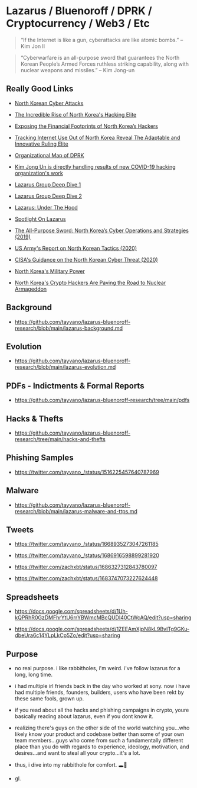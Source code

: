 # Lazarus / Bluenoroff / DPRK / Cryptocurrency / Web3 / Etc


> “If the Internet is like a gun, cyberattacks are like atomic bombs.” – Kim Jon Il


> “Cyberwarfare is an all-purpose sword that guarantees the North Korean People’s Armed Forces ruthless striking capability, along with nuclear weapons and missiles.” – Kim Jong-un



## Really Good Links

- [North Korean Cyber Attacks](https://www.heritage.org/asia/report/north-korean-cyberattacks-dangerous-and-evolving-threat)

- [The Incredible Rise of North Korea's Hacking Elite](https://www.newyorker.com/magazine/2021/04/26/the-incredible-rise-of-north-koreas-hacking-army)

- [Exposing the Financial Footprints of North Korea’s Hackers](https://www.cnas.org/publications/reports/exposing-the-financial-footprints-of-north-koreas-hackers)

- [Tracking Internet Use Out of North Korea Reveal The Adaptable and Innovative Ruling Elite](https://www.recordedfuture.com/north-korea-internet-usage/)

- [Organizational Map of DPRK](https://www.mandiant.com/resources/mapping-dprk-groups-to-government)

- [Kim Jong Un is directly handling results of new COVID-19 hacking organization's work](https://www.dailynk.com/english/kim-jong-un-directly-handling-results-new-covid-19-hacking-organization-work/)

- [Lazarus Group Deep Dive 1](https://blog.bushidotoken.net/2020/02/deep-dive-lazarus-group.html?m=1)

- [Lazarus Group Deep Dive 2](https://blog.bushidotoken.net/2021/08/the-lazarus-heist-where-are-they-now.html?m=1)

- [Lazarus: Under The Hood](https://media.kasperskycontenthub.com/wp-content/uploads/sites/43/2018/03/07180244/Lazarus_Under_The_Hood_PDF_final.pdf)

- [Spotlight On Lazarus](https://www.cybersecurity-help.cz/blog/2511.html)

- [The All-Purpose Sword: North Korea’s Cyber Operations and Strategies (2019)](https://ccdcoe.org/uploads/2019/06/Art_08_The-All-Purpose-Sword.pdf)

- [US Army's Report on North Korean Tactics (2020)](https://irp.fas.org/doddir/army/atp7-100-2.pdf)
    
- [CISA's Guidance on the North Korean Cyber Threat (2020)](https://www.cisa.gov/uscert/ncas/alerts/aa20-106a)

- [North Korea's Military Power](https://www.dia.mil/Portals/110/Documents/News/North_Korea_Military_Power.pdf)
  
- [North Korea's Crypto Hackers Are Paving the Road to Nuclear Armageddon](https://www.cnet.com/culture/features/north-koreas-crypto-hackers-are-paving-the-road-to-nuclear-armageddon/)



## Background

- https://github.com/tayvano/lazarus-bluenoroff-research/blob/main/lazarus-background.md



## Evolution

- https://github.com/tayvano/lazarus-bluenoroff-research/blob/main/lazarus-evolution.md



## PDFs - Indictments & Formal Reports

- https://github.com/tayvano/lazarus-bluenoroff-research/tree/main/pdfs



## Hacks & Thefts

- https://github.com/tayvano/lazarus-bluenoroff-research/tree/main/hacks-and-thefts



## Phishing Samples

- https://twitter.com/tayvano_/status/1516225457640787969



## Malware

- https://github.com/tayvano/lazarus-bluenoroff-research/blob/main/lazarus-malware-and-ttps.md



## Tweets

- https://twitter.com/tayvano_/status/1668935273047261185

- https://twitter.com/tayvano_/status/1686916598899281920

- https://twitter.com/zachxbt/status/1686327312843780097

- https://twitter.com/zachxbt/status/1683747073227624448



## Spreadsheets

- https://docs.google.com/spreadsheets/d/1Uh-kQPRhR0GzDMFhrYtU6rrYBWmcMBcQUDI40CtWcAQ/edit?usp=sharing

- https://docs.google.com/spreadsheets/d/1ZEEAmXjpN8kL9BvITg9GKu-dbeUra6c14YLpLkCp5Zo/edit?usp=sharing



## Purpose

- no real purpose. i like rabbitholes, i'm weird. i've follow lazarus for a long, long time.

- i had multiple irl friends back in the day who worked at sony. now i have had multiple friends, founders, builders, users who have been rekt by these same fools, grown up.

- if you read about all the hacks and phishing campaigns in crypto, youre basically reading about lazarus, even if you dont know it.

- realizing there's guys on the other side of the world watching you...who likely know your product and codebase better than some of your own team members...guys who come from such a fundamentally different place than you do with regards to experience, ideology, motivation, and desires...and want to steal all your crypto...it's a lot.

- thus, i dive into my rabbithole for comfort. 🕳️🐇

- gl.